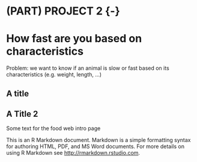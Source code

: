 # (PART) PROJECT 2 {-}


# How fast are you based on characteristics

Problem: we want to know if an animal is slow or fast based on its characteristics (e.g. weight, length, ...)

## A title


## A Title 2
Some text for the food web intro page

This is an R Markdown document. Markdown is a simple formatting syntax for authoring HTML, PDF, and MS Word documents. For more details on using R Markdown see <http://rmarkdown.rstudio.com>.
